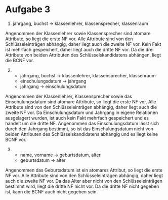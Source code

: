 # Aufgabe 3
1. jahrgang, buchst -> klassenlehrer, klassensprecher, klassenraum

Angenommen der Klassenlehrer sowie Klassensprecher sind atomare Attribute, so liegt die erste NF vor.
Alle Attribute sind von den Schlüsseleinträgen abhängig, daher liegt auch die zweite NF vor.
Kein Fakt ist mehrfach gespeichert, daher liegt auch die dritte NF vor.
Da die drei Attribute von beiden Attributen des Schlüsselskandidatens abhängen, liegt die BCNF vor.

2. - jahrgang, buchst -> klassenlehrer, klassensprecher, klassenraum
   - einschulungsdatum -> jahrgang
   - jahrgang -> einschulungsdatum

Angenommen der Klassenlehrer, Klassensprecher sowie das Einschulungsdatum sind atomare Attribute, so liegt die erste NF vor.
Alle Attribute sind von den Schlüsseleinträgen abhängig, daher liegt auch die zweite NF vor.
Da Einschulungsdatum und Jahrgang in eigene Relationen ausgelagert wurden, ist auch kein Fakt mehrfach gespeichert und es handelt um die dritte NF.
Angenommen das Einschulungsdatum lässt sich durch den Jahrgang bestimmt, so ist das Einschulungsdatum nicht von beiden Attributen des Schlüsselskandidatens abhängig und es liegt keine BCNF vor.


3. - name, vorname -> geburtsdatum, alter
   - geburtsdatum -> alter

Angenommen das Geburtsdatum ist ein atomares Attribut, so liegt die erste NF vor.
Alle Attribute sind von den Schlüsseleinträgen abhängig, daher liegt auch die zweite NF vor.
Da das Alter aber nicht von den Schlüsseleinträgen bestimmt wird, liegt die dritte NF nicht vor.
Da die dritte NF nicht gegeben ist, kann die BCNF auch nicht gegeben sein.